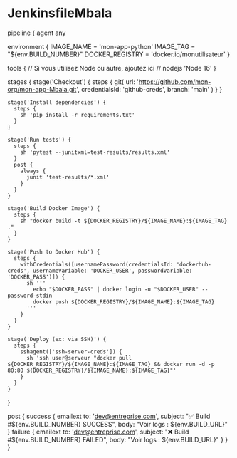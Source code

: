 # JenkinsfileMbala
pipeline {
  agent any

  environment {
    IMAGE_NAME = 'mon-app-python'
    IMAGE_TAG = "${env.BUILD_NUMBER}"
    DOCKER_REGISTRY = 'docker.io/monutilisateur'
  }

  tools {
    // Si vous utilisez Node ou autre, ajoutez ici
    // nodejs 'Node 16'
  }

  stages {
    stage('Checkout') {
      steps {
        git(
          url: 'https://github.com/mon-org/mon-app-Mbala.git',
          credentialsId: 'github-creds',
          branch: 'main'
        )
      }
    }

    stage('Install dependencies') {
      steps {
        sh 'pip install -r requirements.txt'
      }
    }

    stage('Run tests') {
      steps {
        sh 'pytest --junitxml=test-results/results.xml'
      }
      post {
        always {
          junit 'test-results/*.xml'
        }
      }
    }

    stage('Build Docker Image') {
      steps {
        sh "docker build -t ${DOCKER_REGISTRY}/${IMAGE_NAME}:${IMAGE_TAG} ."
      }
    }

    stage('Push to Docker Hub') {
      steps {
        withCredentials([usernamePassword(credentialsId: 'dockerhub-creds', usernameVariable: 'DOCKER_USER', passwordVariable: 'DOCKER_PASS')]) {
          sh '''
            echo "$DOCKER_PASS" | docker login -u "$DOCKER_USER" --password-stdin
            docker push ${DOCKER_REGISTRY}/${IMAGE_NAME}:${IMAGE_TAG}
          '''
        }
      }
    }

    stage('Deploy (ex: via SSH)') {
      steps {
        sshagent(['ssh-server-creds']) {
          sh 'ssh user@serveur "docker pull ${DOCKER_REGISTRY}/${IMAGE_NAME}:${IMAGE_TAG} && docker run -d -p 80:80 ${DOCKER_REGISTRY}/${IMAGE_NAME}:${IMAGE_TAG}"'
        }
      }
    }
  }

  post {
    success {
      emailext to: 'dev@entreprise.com',
               subject: "✅ Build #${env.BUILD_NUMBER} SUCCESS",
               body: "Voir logs : ${env.BUILD_URL}"
    }
    failure {
      emailext to: 'dev@entreprise.com',
               subject: "❌ Build #${env.BUILD_NUMBER} FAILED",
               body: "Voir logs : ${env.BUILD_URL}"
    }
  }
}
